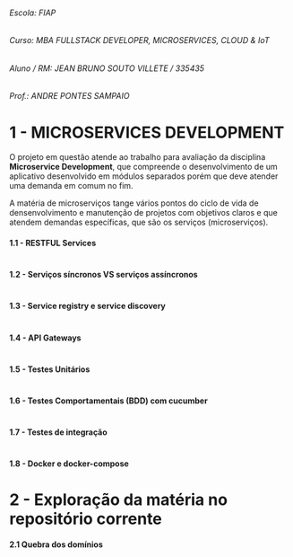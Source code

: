 ###### Escola: FIAP
###### Curso: MBA FULLSTACK DEVELOPER, MICROSERVICES, CLOUD & IoT
###### Aluno / RM: JEAN BRUNO SOUTO VILLETE / 335435
###### Prof.: ANDRE PONTES SAMPAIO

# 1 - MICROSERVICES DEVELOPMENT

O projeto em questão atende ao trabalho para avaliação da disciplina **Microservice Development**, que compreende o
 desenvolvimento de um aplicativo desenvolvido em módulos separados porém que deve atender uma demanda em comum no fim.
 
A matéria de microserviços tange vários pontos do ciclo de vida de densenvolvimento e manutenção de projetos com
 objetivos claros e que atendem demandas específicas, que são os serviços (microserviços).

#### 1.1 - RESTFUL Services

#

#### 1.2 - Serviços síncronos VS serviços assíncronos

#

#### 1.3 - Service registry e service discovery

#

#### 1.4 - API Gateways

#

#### 1.5 - Testes Unitários

#

#### 1.6 - Testes Comportamentais (BDD) com cucumber

#

#### 1.7 - Testes de integração

#

#### 1.8 - Docker e docker-compose

#

# 2 - Exploração da matéria no repositório corrente

#### 2.1 Quebra dos domínios